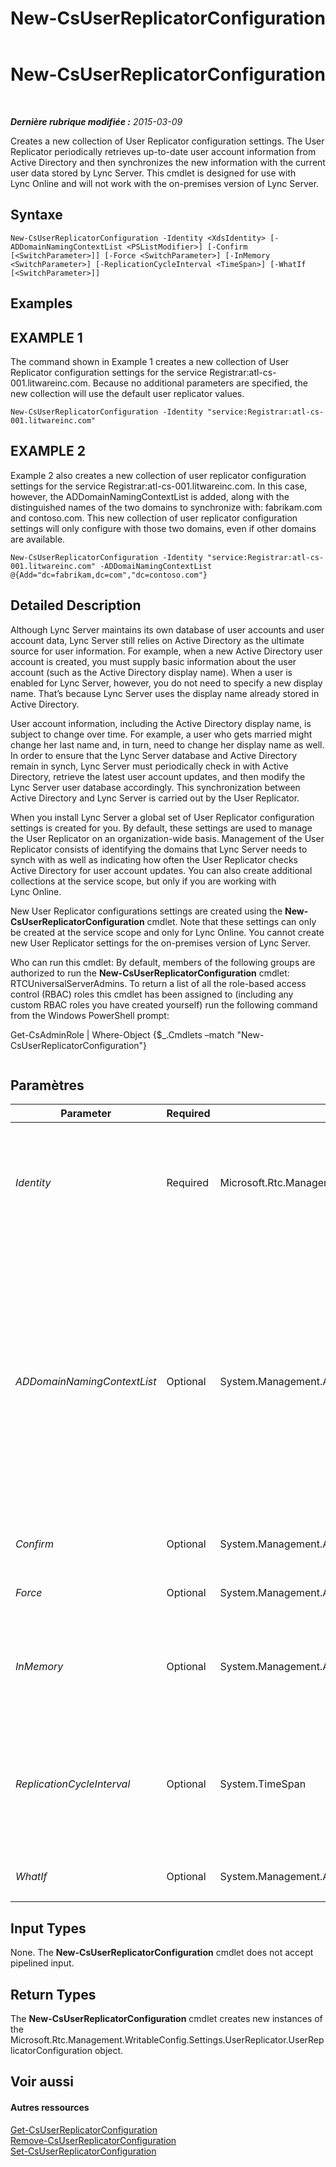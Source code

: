 ﻿---
title: New-CsUserReplicatorConfiguration
TOCTitle: New-CsUserReplicatorConfiguration
ms:assetid: eb4dee9e-9ba4-4726-8f7c-b355433ed594
ms:mtpsurl: https://technet.microsoft.com/fr-fr/library/Gg399059(v=OCS.15)
ms:contentKeyID: 49299219
ms.date: 05/20/2016
mtps_version: v=OCS.15
ms.translationtype: HT
---

# New-CsUserReplicatorConfiguration

 

_**Dernière rubrique modifiée :** 2015-03-09_

Creates a new collection of User Replicator configuration settings. The User Replicator periodically retrieves up-to-date user account information from Active Directory and then synchronizes the new information with the current user data stored by Lync Server. This cmdlet is designed for use with Lync Online and will not work with the on-premises version of Lync Server.

## Syntaxe

    New-CsUserReplicatorConfiguration -Identity <XdsIdentity> [-ADDomainNamingContextList <PSListModifier>] [-Confirm [<SwitchParameter>]] [-Force <SwitchParameter>] [-InMemory <SwitchParameter>] [-ReplicationCycleInterval <TimeSpan>] [-WhatIf [<SwitchParameter>]]

## Examples

## EXAMPLE 1

The command shown in Example 1 creates a new collection of User Replicator configuration settings for the service Registrar:atl-cs-001.litwareinc.com. Because no additional parameters are specified, the new collection will use the default user replicator values.

    New-CsUserReplicatorConfiguration -Identity "service:Registrar:atl-cs-001.litwareinc.com"

## EXAMPLE 2

Example 2 also creates a new collection of user replicator configuration settings for the service Registrar:atl-cs-001.litwareinc.com. In this case, however, the ADDomainNamingContextList is added, along with the distinguished names of the two domains to synchronize with: fabrikam.com and contoso.com. This new collection of user replicator configuration settings will only configure with those two domains, even if other domains are available.

    New-CsUserReplicatorConfiguration -Identity "service:Registrar:atl-cs-001.litwareinc.com" -ADDomaiNamingContextList @{Add="dc=fabrikam,dc=com","dc=contoso.com"}

## Detailed Description

Although Lync Server maintains its own database of user accounts and user account data, Lync Server still relies on Active Directory as the ultimate source for user information. For example, when a new Active Directory user account is created, you must supply basic information about the user account (such as the Active Directory display name). When a user is enabled for Lync Server, however, you do not need to specify a new display name. That’s because Lync Server uses the display name already stored in Active Directory.

User account information, including the Active Directory display name, is subject to change over time. For example, a user who gets married might change her last name and, in turn, need to change her display name as well. In order to ensure that the Lync Server database and Active Directory remain in synch, Lync Server must periodically check in with Active Directory, retrieve the latest user account updates, and then modify the Lync Server user database accordingly. This synchronization between Active Directory and Lync Server is carried out by the User Replicator.

When you install Lync Server a global set of User Replicator configuration settings is created for you. By default, these settings are used to manage the User Replicator on an organization-wide basis. Management of the User Replicator consists of identifying the domains that Lync Server needs to synch with as well as indicating how often the User Replicator checks Active Directory for user account updates. You can also create additional collections at the service scope, but only if you are working with Lync Online.

New User Replicator configurations settings are created using the **New-CsUserReplicatorConfiguration** cmdlet. Note that these settings can only be created at the service scope and only for Lync Online. You cannot create new User Replicator settings for the on-premises version of Lync Server.

Who can run this cmdlet: By default, members of the following groups are authorized to run the **New-CsUserReplicatorConfiguration** cmdlet: RTCUniversalServerAdmins. To return a list of all the role-based access control (RBAC) roles this cmdlet has been assigned to (including any custom RBAC roles you have created yourself) run the following command from the Windows PowerShell prompt:

Get-CsAdminRole | Where-Object {$\_.Cmdlets –match "New-CsUserReplicatorConfiguration"}

``` 
```

## Paramètres


<table>
<colgroup>
<col style="width: 25%" />
<col style="width: 25%" />
<col style="width: 25%" />
<col style="width: 25%" />
</colgroup>
<thead>
<tr class="header">
<th>Parameter</th>
<th>Required</th>
<th>Type</th>
<th>Description</th>
</tr>
</thead>
<tbody>
<tr class="odd">
<td><p><em>Identity</em></p></td>
<td><p>Required</p></td>
<td><p>Microsoft.Rtc.Management.Xds.XdsIdentity</p></td>
<td><p>Unique identifier of the User Replicator configuration settings to be created. Settings can only be created at the service scope, and only for the Registrar service. That means that new settings must have an Identity similar to this: -Identity &quot;service:Registrar:atl-cs-001.litwareinc.com&quot;.</p>
<p>Note that this applies only to Lync Server.</p></td>
</tr>
<tr class="even">
<td><p><em>ADDomainNamingContextList</em></p></td>
<td><p>Optional</p></td>
<td><p>System.Management.Automation.PSListModifier</p></td>
<td><p>Distinguished names of the Active Directory domains that the User Replicator must synchronize with. For example, to add a domain to the list use syntax similar to this:</p>
<p>-ADDomainNamingContextList @{Add=&quot;dc=fabrikam,dc=com&quot;}</p>
<p>You can add more than one domain name when calling the <strong>New-CsUserReplicatorConfiguration</strong> cmdlet. To do this, simply separate the domain names by using a comma:</p>
<p>-ADDomainNamingContextList @{Add=&quot;dc=fabrikam,dc=com&quot;,&quot;dc=contoso,dc=com&quot;}</p>
<p></p>
<p>If you set this property to a null value the user replicator will discover and synchronize with all available domains. If this property is not null then the replicator will only synchronize with the domains specified in the ADDomainNamingContextList.</p></td>
</tr>
<tr class="odd">
<td><p><em>Confirm</em></p></td>
<td><p>Optional</p></td>
<td><p>System.Management.Automation.SwitchParameter</p></td>
<td><p>Vous demande confirmation avant d’exécuter la commande.</p></td>
</tr>
<tr class="even">
<td><p><em>Force</em></p></td>
<td><p>Optional</p></td>
<td><p>System.Management.Automation.SwitchParameter</p></td>
<td><p>Suppresses the display of any non-fatal error message that might arise when running the command.</p></td>
</tr>
<tr class="odd">
<td><p><em>InMemory</em></p></td>
<td><p>Optional</p></td>
<td><p>System.Management.Automation.SwitchParameter</p></td>
<td><p>Crée une référence d’objet sans valider l’objet comme une modification définitive. Si vous affectez à une variable la sortie de cette cmdlet appelée avec ce paramètre, vous pouvez apporter des modifications aux propriétés de la référence d’objet, puis les valider en appelant la cmdlet Set- correspondante.</p></td>
</tr>
<tr class="even">
<td><p><em>ReplicationCycleInterval</em></p></td>
<td><p>Optional</p></td>
<td><p>System.TimeSpan</p></td>
<td><p>Represents the amount of time that the User Replicator waits before checking for user account updates in Active Directory. The replication cycle interval can be any time value between 1 second, and 23 hours, 59 minutes, and 59 seconds; the default value is 1 minute. The interval must be expressed using the format hours:minutes:seconds. For example, this syntax sets to time interval to one hour and 15 minutes: -ReplicationCycleInterval 01:15:00.</p></td>
</tr>
<tr class="odd">
<td><p><em>WhatIf</em></p></td>
<td><p>Optional</p></td>
<td><p>System.Management.Automation.SwitchParameter</p></td>
<td><p>Décrit ce qui se passe si vous exécutez la commande sans l’exécuter réellement.</p></td>
</tr>
</tbody>
</table>


## Input Types

None. The **New-CsUserReplicatorConfiguration** cmdlet does not accept pipelined input.

## Return Types

The **New-CsUserReplicatorConfiguration** cmdlet creates new instances of the Microsoft.Rtc.Management.WritableConfig.Settings.UserReplicator.UserReplicatorConfiguration object.

## Voir aussi

#### Autres ressources

[Get-CsUserReplicatorConfiguration](get-csuserreplicatorconfiguration.md)  
[Remove-CsUserReplicatorConfiguration](remove-csuserreplicatorconfiguration.md)  
[Set-CsUserReplicatorConfiguration](set-csuserreplicatorconfiguration.md)

